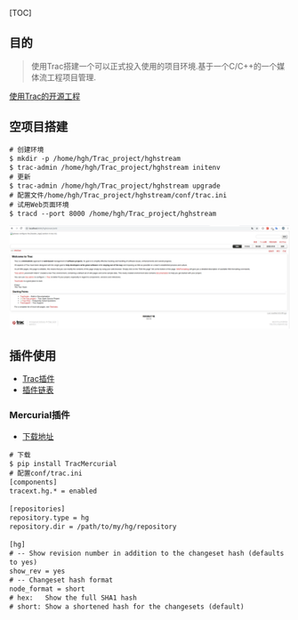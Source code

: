[TOC]

## 目的

> 使用Trac搭建一个可以正式投入使用的项目环境.基于一个C/C++的一个媒体流工程项目管理.

[使用Trac的开源工程](https://trac.edgewall.org/wiki/TracUsers)

## 空项目搭建

```shell
# 创建环境
$ mkdir -p /home/hgh/Trac_project/hghstream
$ trac-admin /home/hgh/Trac_project/hghstream initenv
# 更新
$ trac-admin /home/hgh/Trac_project/hghstream upgrade  
# 配置文件/home/hgh/Trac_project/hghstream/conf/trac.ini
# 试用Web页面环境
$ tracd --port 8000 /home/hgh/Trac_project/hghstream
```

![001](assets/001.png)

## 插件使用

- [Trac插件](https://trac.edgewall.org/wiki/TracPlugins)
- [插件链表](https://trac.edgewall.org/wiki/PluginList)

### Mercurial插件

- [下载地址](https://trac.edgewall.org/wiki/TracMercurial)

```shell
# 下载
$ pip install TracMercurial
# 配置conf/trac.ini 
[components]
tracext.hg.* = enabled

[repositories]
repository.type = hg
repository.dir = /path/to/my/hg/repository

[hg]
# -- Show revision number in addition to the changeset hash (defaults to yes)
show_rev = yes
# -- Changeset hash format
node_format = short
# hex:   Show the full SHA1 hash 
# short: Show a shortened hash for the changesets (default)
```

